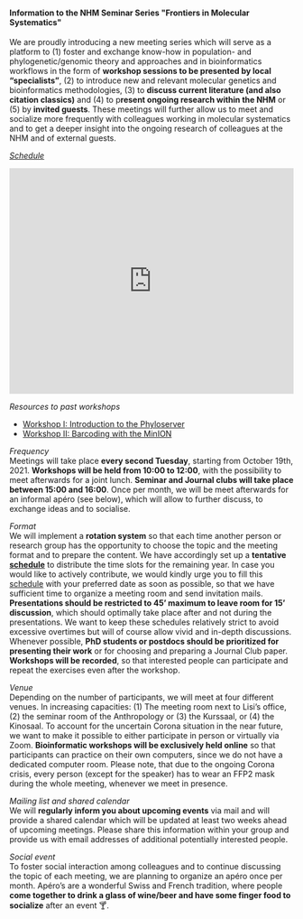 #### Information to the NHM Seminar Series "**Frontiers in Molecular Systematics**"

We are proudly introducing a new meeting series which will serve as a platform to (1) foster and exchange know-how in population- and phylogenetic/genomic theory and approaches and in bioinformatics workflows in the form of **workshop sessions to be presented by local “specialists”**, (2) to introduce new and relevant molecular genetics and bioinformatics methodologies, (3) to **discuss current literature (and also citation classics)** and (4) to p**resent ongoing research within the NHM** or (5) by **invited guests**. These meetings will further allow us to meet and socialize more frequently with colleagues working in molecular systematics and to get a deeper insight into the ongoing research of colleagues at the NHM and of external guests.

[_Schedule_](https://docs.google.com/spreadsheets/d/19zfcy2Th4nzREn49-QFmQEjEkCSBWrjhndXq7DfFMeQ/edit?usp=sharing)

<iframe frameborder="0" width="100%" height="400" src="https://docs.google.com/spreadsheets/d/e/2PACX-1vQZ-UnprPjfyp3oX0VGUBcL_erU21vTL7r0pmEKZ-c7xD1V1TYkqOqMibpP7cfoedUewYk-GpZSc0PL/pubhtml?gid=0&amp;single=true&amp;widget=true&amp;headers=false"></iframe>

_Resources to past workshops_

-   [Workshop I: Introduction to the Phyloserver](https://github.com/nhmvienna/Workshop_I_Intro_to_Phyloserver)
-   [Workshop II: Barcoding with the MinION](https://github.com/nhmvienna/Workshop_II_MinION_barcoding)

_Frequency_  
Meetings will take place **every second Tuesday**, starting from October 19th, 2021. **Workshops will be held from 10:00 to 12:00**, with the possibility to meet afterwards for a joint lunch. **Seminar and Journal clubs will take place between 15:00 and 16:00**. Once per month, we will be meet afterwards for an informal apéro (see below), which will allow to further discuss, to exchange ideas and to socialise.

_Format_  
We will implement a **rotation system** so that each time another person or research group has the opportunity to choose the topic and the meeting format and to prepare the content. We have accordingly set up a **tentative [schedule](https://docs.google.com/spreadsheets/d/19zfcy2Th4nzREn49-QFmQEjEkCSBWrjhndXq7DfFMeQ/edit?usp=sharing)** to distribute the time slots for the remaining year. In case you would like to actively contribute, we would kindly urge you to fill this [schedule](https://docs.google.com/spreadsheets/d/19zfcy2Th4nzREn49-QFmQEjEkCSBWrjhndXq7DfFMeQ/edit?usp=sharing) with your preferred date as soon as possible, so that we have sufficient time to organize a meeting room and send invitation mails.
**Presentations should be restricted to 45’ maximum to leave room for 15’ discussion**, which should optimally take place after and not during the presentations. We want to keep these schedules relatively strict to avoid excessive overtimes but will of course allow vivid and in-depth discussions. Whenever possible, **PhD students or postdocs should be prioritized for presenting their work** or for choosing and preparing a Journal Club paper. **Workshops will be recorded**, so that interested people can participate and repeat the exercises even after the workshop.

_Venue_  
Depending on the number of participants, we will meet at four different venues. In increasing capacities: (1) The meeting room next to Lisi’s office, (2) the seminar room of the Anthropology or (3) the Kurssaal, or (4) the Kinosaal. To account for the uncertain Corona situation in the near future, we want to make it possible to either participate in person or virtually via Zoom. **Bioinformatic workshops will be exclusively held online** so that participants can practice on their own computers, since we do not have a dedicated computer room. Please note, that due to the ongoing Corona crisis, every person (except for the speaker) has to wear an FFP2 mask during the whole meeting, whenever we meet in presence.

_Mailing list and shared calendar_  
We will **regularly inform you about upcoming events** via mail and will provide a shared calendar which will be updated at least two weeks ahead of upcoming meetings. Please share this information within your group and provide us with email addresses of additional potentially interested people.

_Social event_  
To foster social interaction among colleagues and to continue discussing the topic of each meeting, we are planning to organize an apéro once per month. Apéro’s are a wonderful Swiss and French tradition, where people **come together to drink a glass of wine/beer and have some finger food to socialize** after an event :cocktail:.
